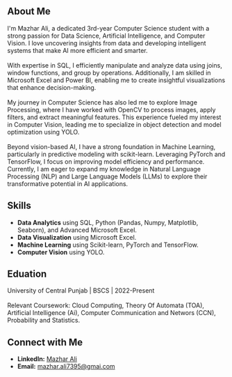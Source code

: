 ## About Me
I'm Mazhar Ali, a dedicated 3rd-year Computer Science student with a strong passion for Data Science, Artificial Intelligence, and Computer Vision. I love uncovering insights from data and developing intelligent systems that make AI more efficient and smarter.
<br><br>
With expertise in SQL, I efficiently manipulate and analyze data using joins, window functions, and group by operations. Additionally, I am skilled in Microsoft Excel and Power BI, enabling me to create insightful visualizations that enhance decision-making.
<br><br>
My journey in Computer Science has also led me to explore Image Processing, where I have worked with OpenCV to process images, apply filters, and extract meaningful features. This experience fueled my interest in Computer Vision, leading me to specialize in object detection and model optimization using YOLO.
<br><br>
Beyond vision-based AI, I have a strong foundation in Machine Learning, particularly in predictive modeling with scikit-learn. Leveraging PyTorch and TensorFlow, I focus on improving model efficiency and performance. Currently, I am eager to expand my knowledge in Natural Language Processing (NLP) and Large Language Models (LLMs) to explore their transformative potential in AI applications.

## Skills
- **Data Analytics** using SQL, Python (Pandas, Numpy, Matplotlib, Seaborn), and Advanced Microsoft Excel.<br>
- **Data Visualization** using Microsoft Excel.<br>
- **Machine Learning** using Scikit-learn, PyTorch and TensorFlow.<br>
- **Computer Vision** using YOLO.<br>

## Eduation
University of Central Punjab | BSCS | 2022-Present<br><br>
Relevant Coursework: Cloud Computing, Theory Of Automata (TOA), Artificial Intelligence (Ai), Computer Communication and Networs (CCN), Probability and Statistics.  

## Connect with Me
- **LinkedIn:** [Mazhar Ali](https://www.linkedin.com/in/mazhar-ali-160826282/)
- **Email:** [mazhar.ali7395@gmai.com](mailto:mazhar.ali7395@gmai.com)




<br>
<br>
<br>
    
